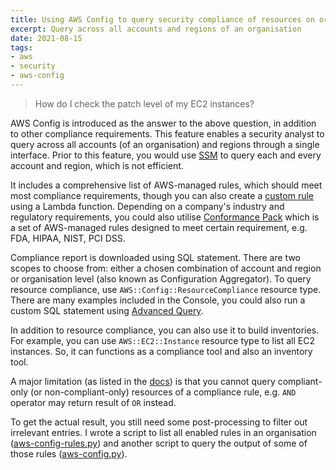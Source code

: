 ```yaml
---
title: Using AWS Config to query security compliance of resources on organisation-level
excerpt: Query across all accounts and regions of an organisation
date: 2021-08-15
tags:
- aws
- security
- aws-config
---
```


> How do I check the patch level of my EC2 instances?

AWS Config is introduced as the answer to the above question, in addition to other compliance requirements. This feature enables a security analyst to query across all accounts (of an organisation) and regions through a single interface. Prior to this feature, you would use [SSM](https://aws.amazon.com/systems-manager/) to query each and every account and region, which is not efficient.

It includes a comprehensive list of AWS-managed rules, which should meet most compliance requirements, though you can also create a [custom rule](https://docs.aws.amazon.com/config/latest/developerguide/evaluate-config_develop-rules.html) using a Lambda function. Depending on a company's industry and regulatory requirements, you could also utilise [Conformance Pack](https://docs.aws.amazon.com/config/latest/developerguide/conformancepack-sample-templates.html) which is a set of AWS-managed rules designed to meet certain requirement, e.g. FDA, HIPAA, NIST, PCI DSS.

Compliance report is downloaded using SQL statement. There are two scopes to choose from: either a chosen combination of account and region or organisation level (also known as Configuration Aggregator). To query resource compliance, use `AWS::Config::ResourceCompliance` resource type. There are many examples included in the Console, you could also run a custom SQL statement using [Advanced Query](https://docs.aws.amazon.com/config/latest/developerguide/querying-AWS-resources.html).

In addition to resource compliance, you can also use it to build inventories. For example, you can use `AWS::EC2::Instance` resource type to list all EC2 instances. So, it can functions as a compliance tool and also an inventory tool.

A major limitation (as listed in the [docs](https://docs.aws.amazon.com/config/latest/developerguide/querying-AWS-resources.html#query-limitations)) is that you cannot query compliant-only (or non-compliant-only) resources of a compliance rule, e.g. `AND` operator may return result of `OR` instead.

To get the actual result, you still need some post-processing to filter out irrelevant entries. I wrote a script to list all enabled rules in an organisation ([aws-config-rules.py](https://gitlab.com/curben/aws-scripts/-/blob/main/aws-config-rules.py)) and another script to query the output of some of those rules ([aws-config.py](https://gitlab.com/curben/aws-scripts/-/blob/main/aws-config.py)).
